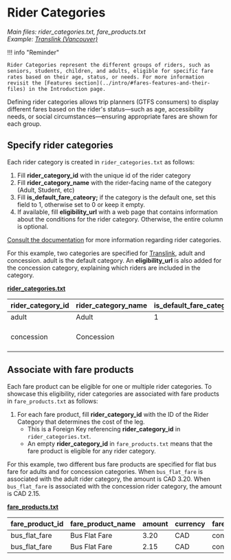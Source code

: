 # Rider Categories

*Main files: rider_categories.txt, fare_products.txt*  
*Example: [Translink (Vancouver)](../intro/#translink-vancouver)*

!!! info "Reminder"

    Rider Categories represent the different groups of riders, such as seniors, students, children, and adults, eligible for specific fare rates based on their age, status, or needs. For more information revisit the [Features section](../intro/#fares-features-and-their-files) in the Introduction page.

Defining rider categories allows trip planners (GTFS consumers) to display different fares based on the rider's status—such as age, accessibility needs, or social circumstances—ensuring appropriate fares are shown for each group.

## Specify rider categories

Each rider category is created in `rider_categories.txt` as follows:

1. Fill **rider_category_id** with the unique id of the rider category  
2. Fill **rider_category_name** with the rider-facing name of the category (Adult, Student, etc)  
3. Fill **is_default_fare_cateory;** if the category is the default one, set this field to 1, otherwise set to 0 or keep it empty.  
4. If available, fill **eligibility_url** with a web page that contains information about the conditions for the rider category. Otherwise, the entire column is optional.

[Consult the documentation](../../../reference/#rider_categoriestxt) for more information regarding rider categories.

For this example, two categories are specified for [Translink](../intro/#translink-vancouver), adult and concession. adult is the default category. An **eligibility_url** is also added for the concession category, explaining which riders are included in the category.

[**rider_categories.txt**](../../../reference/#rider_categoriestxt)

| rider_category_id | rider_category_name | is_default_fare_category | eligibility_url |
| :---- | :---- | :---- | :---- |
| adult | Adult | 1 |  |
| concession | Concession |  | https://www.translink.ca/transit-fares/pricing-and-fare-zones#fare-pricing |

## Associate with fare products

Each fare product can be eligible for one or multiple rider categories. To showcase this eligibility, rider categories are associated with fare products in `fare_products.txt` as follows:

1. For each fare product, fill **rider_category_id** with the ID of the Rider Category that determines the cost of the leg.  
   * This is a Foreign Key referencing **rider_category_id** in `rider_categories.txt`.  
   * An empty **rider_category_id** in `fare_products.txt` means that the fare product is eligible for any rider category.

For this example, two different bus fare products are specified for flat bus fare for adults and for concession categories. When `bus_flat_fare` is associated with the adult rider category, the amount is CAD 3.20. When `bus_flat_fare` is associated with the concession rider category, the amount is CAD 2.15.

[**fare_products.txt**](../../../reference/#fare_productstxt)

| fare_product_id | fare_product_name | amount | currency | fare_media_id | rider_category_id |
| :---- | :---- | :---- | :---- | :---- | :---- |
| bus_flat_fare | Bus Flat Fare | 3.20 | CAD | contactless | adult |
| bus_flat_fare | Bus Flat Fare | 2.15 | CAD | contactless | concession |